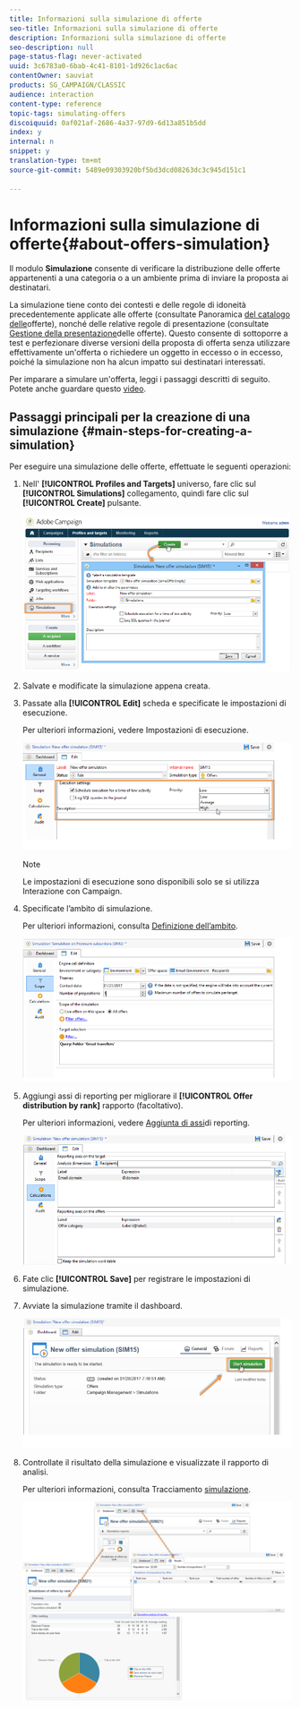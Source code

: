```yaml
---
title: Informazioni sulla simulazione di offerte
seo-title: Informazioni sulla simulazione di offerte
description: Informazioni sulla simulazione di offerte
seo-description: null
page-status-flag: never-activated
uuid: 3c6783a0-6bab-4c41-8101-1d926c1ac6ac
contentOwner: sauviat
products: SG_CAMPAIGN/CLASSIC
audience: interaction
content-type: reference
topic-tags: simulating-offers
discoiquuid: 0af021af-2686-4a37-97d9-6d13a851b5dd
index: y
internal: n
snippet: y
translation-type: tm+mt
source-git-commit: 5489e09303920bf5bd3dcd08263dc3c945d151c1

---
```



# Informazioni sulla simulazione di offerte{#about-offers-simulation}

Il modulo **Simulazione** consente di verificare la distribuzione delle offerte appartenenti a una categoria o a un ambiente prima di inviare la proposta ai destinatari.

La simulazione tiene conto dei contesti e delle regole di idoneità precedentemente applicate alle offerte (consultate Panoramica [del catalogo delle](../../interaction/using/offer-catalog-overview.md)offerte), nonché delle relative regole di presentazione (consultate [Gestione della presentazione](../../interaction/using/managing-offer-presentation.md)delle offerte). Questo consente di sottoporre a test e perfezionare diverse versioni della proposta di offerta senza utilizzare effettivamente un&#39;offerta o richiedere un oggetto in eccesso o in eccesso, poiché la simulazione non ha alcun impatto sui destinatari interessati.

Per imparare a simulare un&#39;offerta, leggi i passaggi descritti di seguito. Potete anche guardare questo [video](https://helpx.adobe.com/campaign/classic/how-to/simulate-offer-in-acv6.html?playlist=/ccx/v1/collection/product/campaign/classic/segment/digital-marketers/explevel/intermediate/applaunch/introduction/collection.ccx.js&ref=helpx.adobe.com).

## Passaggi principali per la creazione di una simulazione {#main-steps-for-creating-a-simulation}

Per eseguire una simulazione delle offerte, effettuate le seguenti operazioni:

1. Nell&#39; **[!UICONTROL Profiles and Targets]** universo, fare clic sul **[!UICONTROL Simulations]** collegamento, quindi fare clic sul **[!UICONTROL Create]** pulsante.

   ![](assets/offer_simulation_001.png)

1. Salvate e modificate la simulazione appena creata.
1. Passate alla **[!UICONTROL Edit]** scheda e specificate le impostazioni di esecuzione.

   Per ulteriori informazioni, vedere Impostazioni [](../../interaction/using/execution-settings.md)di esecuzione.

   ![](assets/offer_simulation_003.png)

   >[!NOTE]
   >
   >Le impostazioni di esecuzione sono disponibili solo se si utilizza Interazione con Campaign.

1. Specificate l’ambito di simulazione.

   Per ulteriori informazioni, consulta [Definizione dell’ambito](../../interaction/using/simulation-scope.md#definition-of-the-scope).

   ![](assets/offer_simulation_004.png)

1. Aggiungi assi di reporting per migliorare il **[!UICONTROL Offer distribution by rank]** rapporto (facoltativo).

   Per ulteriori informazioni, vedere [Aggiunta di assi](../../interaction/using/simulation-scope.md#adding-reporting-axes)di reporting.

   ![](assets/offer_simulation_005.png)

1. Fate clic **[!UICONTROL Save]** per registrare le impostazioni di simulazione.
1. Avviate la simulazione tramite il dashboard.

   ![](assets/offer_simulation_006.png)

1. Controllate il risultato della simulazione e visualizzate il rapporto di analisi.

   Per ulteriori informazioni, consulta Tracciamento [simulazione](../../interaction/using/simulation-tracking.md).

   ![](assets/offer_simulation_007.png)
